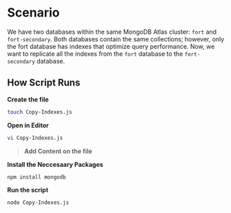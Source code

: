 # Scenario
We have two databases within the same MongoDB Atlas cluster: `fort` and `fort-secondary`. Both databases contain the same collections; however, only the fort database has indexes that optimize query performance. Now, we want to replicate all the indexes from the `fort` database to the `fort-secondary` database.

## How Script Runs

**Create the file**

```bash
touch Copy-Indexes.js
```
    
**Open in Editor**

```bash
vi Copy-Indexes.js
```

> **Add Content on the file**

**Install the Neccesaary Packages**

```bash
npm install mongodb
```

**Run the script**

```bash
node Copy-Indexes.js
```